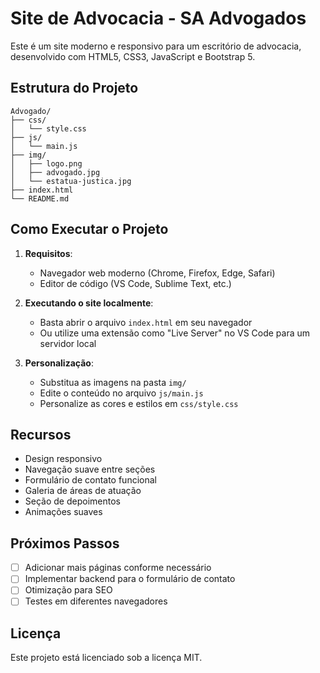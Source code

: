 # Site de Advocacia - SA Advogados

Este é um site moderno e responsivo para um escritório de advocacia, desenvolvido com HTML5, CSS3, JavaScript e Bootstrap 5.

## Estrutura do Projeto

```
Advogado/
├── css/
│   └── style.css
├── js/
│   └── main.js
├── img/
│   ├── logo.png
│   ├── advogado.jpg
│   └── estatua-justica.jpg
├── index.html
└── README.md
```

## Como Executar o Projeto

1. **Requisitos**:
   - Navegador web moderno (Chrome, Firefox, Edge, Safari)
   - Editor de código (VS Code, Sublime Text, etc.)

2. **Executando o site localmente**:
   - Basta abrir o arquivo `index.html` em seu navegador
   - Ou utilize uma extensão como "Live Server" no VS Code para um servidor local

3. **Personalização**:
   - Substitua as imagens na pasta `img/`
   - Edite o conteúdo no arquivo `js/main.js`
   - Personalize as cores e estilos em `css/style.css`

## Recursos

- Design responsivo
- Navegação suave entre seções
- Formulário de contato funcional
- Galeria de áreas de atuação
- Seção de depoimentos
- Animações suaves

## Próximos Passos

- [ ] Adicionar mais páginas conforme necessário
- [ ] Implementar backend para o formulário de contato
- [ ] Otimização para SEO
- [ ] Testes em diferentes navegadores

## Licença

Este projeto está licenciado sob a licença MIT.
